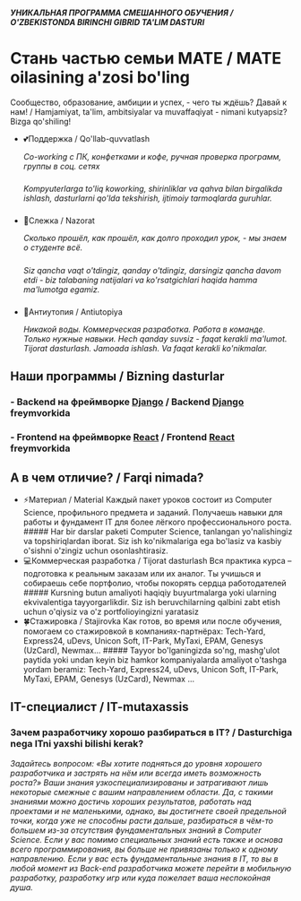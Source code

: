 #### *УНИКАЛЬНАЯ ПРОГРАММА СМЕШАННОГО ОБУЧЕНИЯ / O'ZBEKISTONDA BIRINCHI GIBRID TA'LIM DASTURI*
##
# Стань частью семьи MATE / MATE oilasining a'zosi bo'ling
Сообщество, образование, амбиции и успех, - чего ты ждёшь? Давай к нам! / Hamjamiyat, ta'lim, ambitsiyalar va muvaffaqiyat - nimani kutyapsiz? Bizga qo'shiling!
    

- 💕Поддержка / Qo'llab-quvvatlash

     *Co-working с ПК, конфетками и кофе, ручная проверка программ, группы в соц. сетях*
     #####
     *Kompyuterlarga to'liq koworking, shirinliklar va qahva bilan birgalikda ishlash, dasturlarni qo'lda tekshirish, ijtimoiy tarmoqlarda guruhlar.*
     #####

- 👀Слежка / Nazorat

     *Сколько прошёл, как прошёл, как долго проходил урок, - мы знаем о студенте всё.* 
     #####
     *Siz qancha vaqt o'tdingiz, qanday o'tdingiz, darsingiz qancha davom etdi - biz talabaning natijalari va ko'rsatgichlari haqida hamma ma'lumotga egamiz.*
     #####

- 🌹Антиутопия / Antiutopiya

     *Никакой воды. Коммерческая разработка. Работа в команде. Только нужные навыки.*
     *Hech qanday suvsiz - faqat kerakli ma'lumot. Tijorat dasturlash. Jamoada ishlash. Va faqat kerakli ko'nikmalar.*
      


## Наши программы / Bizning dasturlar

### - Backend на фреймворке [Django](https://github.com/MATE-Education/backend-with-django) / Backend [Django](https://github.com/MATE-Education/backend-with-django) freymvorkida
### - Frontend на фреймворке [React](https://github.com/MATE-Education/frontend-with-react) / Frontend [React](https://github.com/MATE-Education/frontend-with-react) freymvorkida
##

## А в чем отличие? / Farqi nimada?

- ⚡Материал / Material
        Каждый пакет уроков состоит из Computer Science, профильного предмета и заданий. Получаешь навыки для работы и фундамент IT для более лёгкого профессионального роста.
        #####
        Har bir darslar paketi Computer Science, tanlangan yo'nalishingiz va topshiriqlardan iborat. Siz ish ko'nikmalariga ega bo'lasiz va kasbiy o'sishni o'zingiz uchun osonlashtirasiz.
- 💻Коммерческая разработка / Tijorat dasturlash
        Вся практика курса – подготовка к реальным заказам или их аналог. Ты учишься и собираешь себе портфолио, чтобы покорять сердца работодателей
        #####
        Kursning butun amaliyoti haqiqiy buyurtmalarga yoki ularning ekvivalentiga tayyorgarlikdir. Siz ish beruvchilarning qalbini zabt etish uchun o'qiysiz va o'z portfolioyingizni yaratasiz
- 🍀Стажировка / Stajirovka
        Как готов, во время или после обучения, помогаем со стажировкой в компаниях-партнёрах: Tech-Yard, Express24, uDevs, Unicon Soft, IT-Park, MyTaxi, EPAM, Genesys (UzCard), Newmax…
        #####
        Tayyor bo'lganingizda so'ng, mashg'ulot paytida yoki undan keyin biz hamkor kompaniyalarda amaliyot o'tashga yordam beramiz: Tech-Yard, Express24, uDevs, Unicon Soft, IT-Park, MyTaxi, EPAM, Genesys (UzCard), Newmax ...

## IT-специалист / IT-mutaxassis
### Зачем разработчику хорошо разбираться в IT? / Dasturchiga nega ITni yaxshi bilishi kerak? 

*Задайтесь вопросом: «Вы хотите подняться до уровня хорошего разработчика и застрять на нём или всегда иметь возможность роста?»  Ваши знания узкоспециализированы и затрагивают лишь некоторые смежные с вашим направлением области. Да, с такими знаниями можно достичь хороших результатов, работать над проектами и не маленькими, однако, вы достигнете своей предельной точки, когда уже не способны расти дальше, разбираться в чём-то большем из-за отсутствия фундаментальных знаний в Computer Science.
Если у вас помимо специальных знаний есть также и основа всего программирования,  вы больше не привязаны только к одному направлению. Если у вас есть фундаментальные знания в IT, то вы в любой момент из Back-end разработчика можете перейти в мобильную разработку, разработку игр или куда пожелает ваша неспокойная душа.*


     
